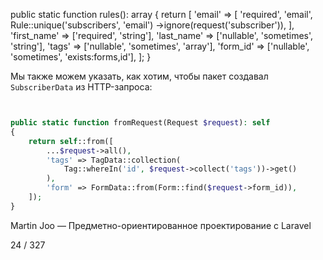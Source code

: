 public static function rules(): array
{
    return [
        'email' => [
            'required',
            'email',
            Rule::unique('subscribers', 'email')
                ->ignore(request('subscriber')),
        ],
        'first_name' => ['required', 'string'],
        'last_name' => ['nullable', 'sometimes', 'string'],
        'tags' => ['nullable', 'sometimes', 'array'],
        'form_id' => ['nullable', 'sometimes', 'exists:forms,id'],
    ];
}

Мы также можем указать, как хотим, чтобы пакет создавал `SubscriberData` из HTTP-запроса:

```php


public static function fromRequest(Request $request): self
{
    return self::from([
        ...$request->all(),
        'tags' => TagData::collection(
            Tag::whereIn('id', $request->collect('tags'))->get()
        ),
        'form' => FormData::from(Form::find($request->form_id)),
    ]);
}
```

Martin Joo — Предметно-ориентированное проектирование с Laravel

24 / 327
